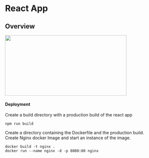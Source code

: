 # React App

## Overview

<img src="https://github.com/helenanebel/bigdataproject/blob/master/images/frontend.png" width="400" height="200">

#### Deployment

Create a build directory with a production build of the react app

    npm run build

Create a directory containing the Dockerfile and the production build.
Create Nginx docker Image and start an instance of the image.

    docker build -t nginx .
    docker run --name nginx -d -p 8080:80 nginx
